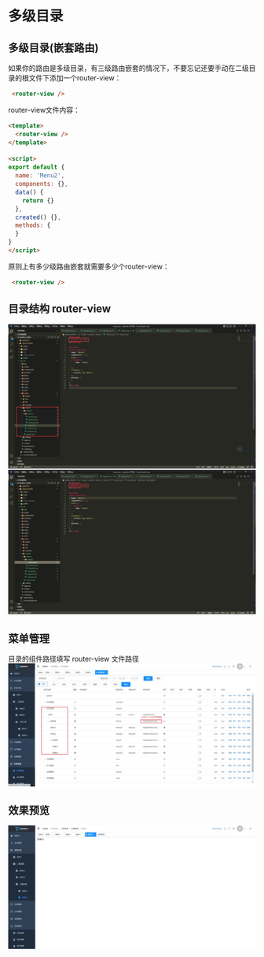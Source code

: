 # 多级目录

## 多级目录(嵌套路由)

如果你的路由是多级目录，有三级路由嵌套的情况下，不要忘记还要手动在二级目录的根文件下添加一个router-view：

```html
 <router-view />
```

router-view文件内容：

```html
<template>
  <router-view />
</template>

<script>
export default {
  name: 'Menu2',
  components: {},
  data() {
    return {}
  },
  created() {},
  methods: {
  }
}
</script>
```

原则上有多少级路由嵌套就需要多少个router-view：

```html
 <router-view />
```

## 目录结构 router-view
<img src="/image/dev/nested-catelog.jpg" alt="目录结构">
<img src="/image/dev/nested-routerview.jpg" alt="router-view">

## 菜单管理
目录的组件路径填写 router-view 文件路径
<img src="/image/dev/nested-routerfile.jpg" alt="router-view文件路径">

## 效果预览
<img src="/image/dev/nested-preview.jpg" alt="效果预览">
